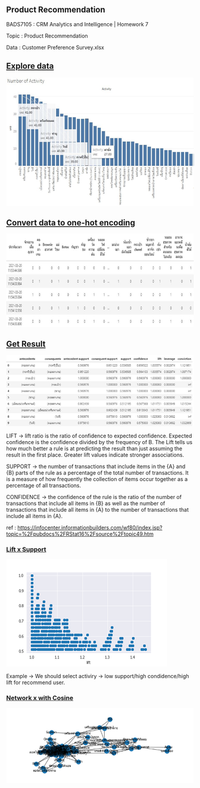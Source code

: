 ## **Product Recommendation**

BADS7105 : CRM Analytics and Intelligence | Homework 7

Topic : Product Recommendation

Data : Customer Preference Survey.xlsx

## <ins>Explore data</ins>


<p>
 <img  width="650" height="345" src="./NUMBER_OF_ACTIVITY.JPG">
</p>

## <ins>Convert data to one-hot encoding</ins>

<p>
 <img  width="600" height="250" src="./Convert_data.JPG">
</p>

## <ins>Get Result</ins>

<p>
 <img   src="./Result_From_Apriori.JPG">
</p>

LIFT ->  lift ratio is the ratio of confidence to expected confidence. Expected confidence is the confidence divided by the frequency of B. The Lift tells us how much better a rule is at predicting the result than just assuming the result in the first place. Greater lift values indicate stronger associations.

SUPPORT -> the number of transactions that include items in the {A} and {B} parts of the rule as a percentage of the total number of transactions. It is a measure of how frequently the collection of items occur together as a percentage of all transactions.

CONFIDENCE -> the confidence of the rule is the ratio of the number of transactions that include all items in {B} as well as the number of transactions that include all items in {A} to the number of transactions that include all items in {A}.

ref : <url>https://infocenter.informationbuilders.com/wf80/index.jsp?topic=%2Fpubdocs%2FRStat16%2Fsource%2Ftopic49.htm</url>

### <ins>Lift x Support</ins>

<p>
 <img   src="./Lift_x_Support.png">
</p>

Example -> We should select activiry ->  low support/high condidence/high lift for recommend user. 

### <ins>Network x with Cosine</ins>

<p>
 <img   src="./networkx_graph.png">
</p>
